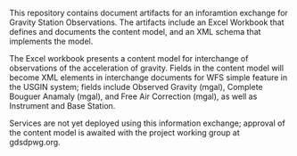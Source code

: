 This repository contains document artifacts for an inforamtion exchange for Gravity Station Observations. The artifacts include an Excel Workbook that defines and documents the content model, and an XML schema that implements the model.

The Excel workbook presents a content model for interchange of observations of the acceleration of gravity. Fields in the content model will become XML elements in interchange documents for WFS simple feature in the USGIN system; fields include Observed Gravity (mgal), Complete Bouguer Anamaly (mgal), and Free Air Correction (mgal), as well as Instrument and Base Station.

Services are not yet deployed using this information exchange; approval of the content model is awaited with the project working group at gdsdpwg.org.